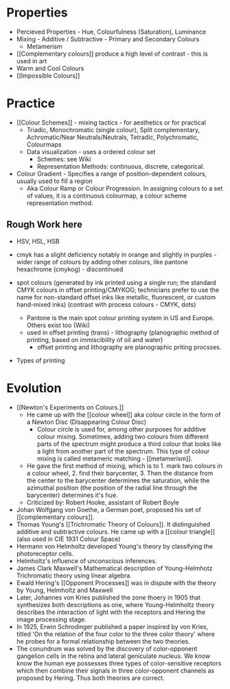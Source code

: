 # Properties
- Percieved Properties - Hue, Colourfulness (Saturation), Luminance
- Mixing - Additive / Subtractive - Primary and Secondary Colours
	- Metamerism
- [[Complementary colours]] produce a high level of contrast - this is used in art
- Warm and Cool Colours
- [[Impossible Colours]]

# Practice
- [[Colour Schemes]] - mixing tactics - for aesthetics or for practical
	- Triadic, Monochromatic (single colour), Split complementary, Achromatic/Near Neutrals/Neutrals, Tetradic, Polychromatic, Colourmaps
	- Data visualization - uses a ordered colour set
		- Schemes: see Wiki
		- Representation Methods: continuous, discrete, categorical.
- Colour Gradient - Specifies a range of position-dependent colours, usually used to fill a region
	- Aka Colour Ramp or Colour Progression. In assigning colours to a set of values, it is a continuous colourmap, a colour scheme representation method.

## Rough Work here
- HSV, HSL, HSB
- cmyk has a slight deficiency notably in orange and slightly in purples - wider range of colours by adding other colours, like pantone hexachrome (cmykog) - discontinued

- spot colours (generated by ink printed using a single run; the standard CMYK colours in offset printing/CMYKOG; technicians prefer to use the name for non-standard offset inks like metallic, fluorescent, or custom hand-mixed inks) (contrast with process colours - CMYK, dots) 
	- Pantone is the main spot colour printing system in US and Europe. Others exist too (Wiki)
	- used in offset printing (trans) - lithography (planographic method of printing, based on immiscibility of oil and water)
		- offset printing and lithography are planographic priting procsses.
- Types of printing

# Evolution
- [[Newton's Experiments on Colours.]]
	- He came up with the [[colour wheel]] aka colour circle in the form of a Newton Disc (Disappearing Colour Disc)
		- Colour circle is used for, among other purposes for additive colour mixing. Sometimes, adding two colours from different parts of the spectrum might produce a third colour that looks like a light from another part of the spectrum. This type of colour mixing is called metameric matching - [[metamerism]].
	- He gave the first method of mixing, which is to 1. mark two colours in a colour wheel, 2. find their barycenter, 3. Then the distance from the center to the barycenter determines the saturation, while the azimuthal position (the position of the radial line through the barycenter) determines it's hue.
	- Criticized by: Robert Hooke, assistant of Robert Boyle
- Johan Wolfgang von Goethe, a German poet, proposed his set of [[complementary colours]].
- Thomas Young's  [[Trichromatic Theory of Colours]]. It distinguished additive and subtractive colours. He came up with a [[colour triangle]] (also used in CIE 1931 Colour Space)
- Hermann von Helmholtz developed Young's theory by classifying the photoreceptor cells.
- Helmholtz's influence of unconscious inferences.
- James Clark Maxwell's Mathematical description of Young-Helmhotz Trichromatic theory using linear algebra.
- Ewald Hering's [[Opponent Processes]] was in dispute with the theory by Young, Helmholtz and Maxwell
- Later, Johannes von Kries published the zone thoery in 1905 that synthesizes both descriptions as one, where Young-Helmholtz theory describes the interaction of light with the receptors and Hering the image processing stage.
- In 1925, Erwin Schrodinger published a paper inspired by von Kries, titled 'On the relation of the four color to the three color theory' where he probes for a formal relationship between the two theories.
- The conundrum was solved by the discovery of color-opponent gangelion cells in the retina and lateral geniculate nucleus. We know know the human eye possesses three types of color-sensitive receptors which then combine their signals in three color-opponent channels as proposed by Hering. Thus both theories are correct.